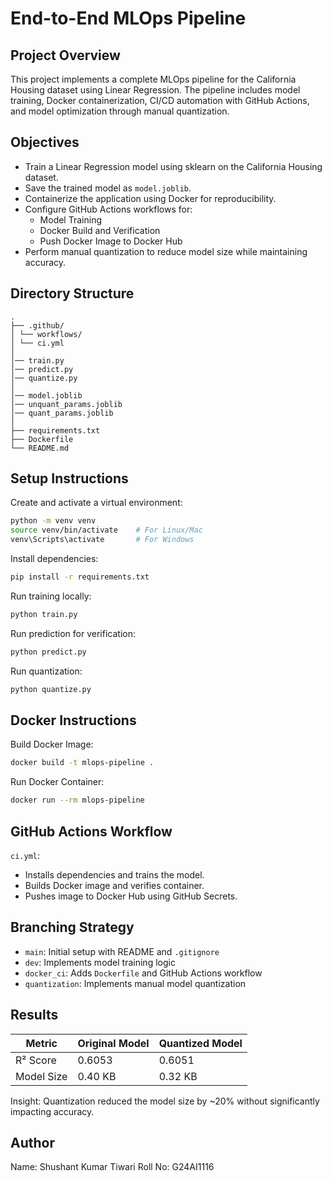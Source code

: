# End-to-End MLOps Pipeline

## Project Overview

This project implements a complete MLOps pipeline for the California Housing dataset using Linear Regression. The pipeline includes model training, Docker containerization, CI/CD automation with GitHub Actions, and model optimization through manual quantization.

## Objectives

* Train a Linear Regression model using sklearn on the California Housing dataset.
* Save the trained model as `model.joblib`.
* Containerize the application using Docker for reproducibility.
* Configure GitHub Actions workflows for:
    * Model Training
    * Docker Build and Verification
    * Push Docker Image to Docker Hub
* Perform manual quantization to reduce model size while maintaining accuracy.

## Directory Structure

```
.
├── .github/
│ └── workflows/
│ └── ci.yml
│
│── train.py
│── predict.py
│── quantize.py
│
│── model.joblib
│── unquant_params.joblib
│── quant_params.joblib
│
├── requirements.txt
├── Dockerfile
└── README.md
```

## Setup Instructions

Create and activate a virtual environment:

```bash
python -m venv venv  
source venv/bin/activate    # For Linux/Mac  
venv\Scripts\activate       # For Windows  
```

Install dependencies:

```bash
pip install -r requirements.txt
```

Run training locally:

```bash
python train.py
```

Run prediction for verification:

```bash
python predict.py
```

Run quantization:

```bash
python quantize.py
```

## Docker Instructions

Build Docker Image:

```bash
docker build -t mlops-pipeline .
```

Run Docker Container:

```bash
docker run --rm mlops-pipeline
```

## GitHub Actions Workflow

`ci.yml`:

* Installs dependencies and trains the model.
* Builds Docker image and verifies container.
* Pushes image to Docker Hub using GitHub Secrets.

## Branching Strategy

* `main`: Initial setup with README and `.gitignore`
* `dev`: Implements model training logic
* `docker_ci`: Adds `Dockerfile` and GitHub Actions workflow
* `quantization`: Implements manual model quantization

## Results

| Metric     | Original Model | Quantized Model |
|------------|----------------|-----------------|
| R² Score   | 0.6053         | 0.6051          |
| Model Size | 0.40 KB        | 0.32 KB         |

Insight: Quantization reduced the model size by ~20% without significantly impacting accuracy.

## Author

Name: Shushant Kumar Tiwari
Roll No: G24AI1116


